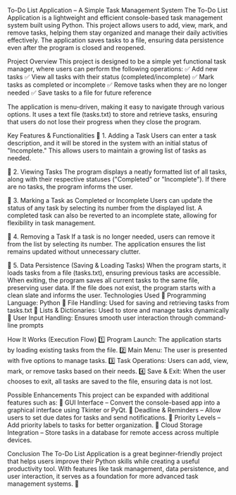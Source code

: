 To-Do List Application – A Simple Task Management System
The To-Do List Application is a lightweight and efficient console-based task management system built using Python. This project allows users to add, view, mark, and remove tasks, helping them stay organized and manage their daily activities effectively. The application saves tasks to a file, ensuring data persistence even after the program is closed and reopened.

Project Overview
This project is designed to be a simple yet functional task manager, where users can perform the following operations:
✅ Add new tasks
✅ View all tasks with their status (completed/incomplete)
✅ Mark tasks as completed or incomplete
✅ Remove tasks when they are no longer needed
✅ Save tasks to a file for future reference

The application is menu-driven, making it easy to navigate through various options. It uses a text file (tasks.txt) to store and retrieve tasks, ensuring that users do not lose their progress when they close the program.

Key Features & Functionalities
📌 1. Adding a Task
Users can enter a task description, and it will be stored in the system with an initial status of "Incomplete." This allows users to maintain a growing list of tasks as needed.

📌 2. Viewing Tasks
The program displays a neatly formatted list of all tasks, along with their respective statuses ("Completed" or "Incomplete"). If there are no tasks, the program informs the user.

📌 3. Marking a Task as Completed or Incomplete
Users can update the status of any task by selecting its number from the displayed list. A completed task can also be reverted to an incomplete state, allowing for flexibility in task management.

📌 4. Removing a Task
If a task is no longer needed, users can remove it from the list by selecting its number. The application ensures the list remains updated without unnecessary clutter.

📌 5. Data Persistence (Saving & Loading Tasks)
When the program starts, it loads tasks from a file (tasks.txt), ensuring previous tasks are accessible.
When exiting, the program saves all current tasks to the same file, preserving user data.
If the file does not exist, the program starts with a clean slate and informs the user.
Technologies Used
🔹 Programming Language: Python
🔹 File Handling: Used for saving and retrieving tasks from tasks.txt
🔹 Lists & Dictionaries: Used to store and manage tasks dynamically
🔹 User Input Handling: Ensures smooth user interaction through command-line prompts

How It Works (Execution Flow)
1️⃣ Program Launch: The application starts by loading existing tasks from the file.
2️⃣ Main Menu: The user is presented with five options to manage tasks.
3️⃣ Task Operations: Users can add, view, mark, or remove tasks based on their needs.
4️⃣ Save & Exit: When the user chooses to exit, all tasks are saved to the file, ensuring data is not lost.

Possible Enhancements
This project can be expanded with additional features such as:
🔹 GUI Interface – Convert the console-based app into a graphical interface using Tkinter or PyQt.
🔹 Deadline & Reminders – Allow users to set due dates for tasks and send notifications.
🔹 Priority Levels – Add priority labels to tasks for better organization.
🔹 Cloud Storage Integration – Store tasks in a database for remote access across multiple devices.

Conclusion
The To-Do List Application is a great beginner-friendly project that helps users improve their Python skills while creating a useful productivity tool. With features like task management, data persistence, and user interaction, it serves as a foundation for more advanced task management systems. 🚀
